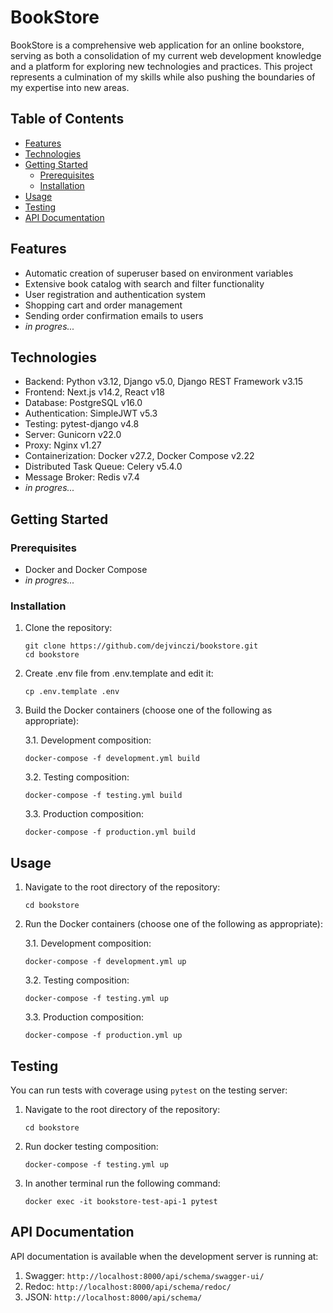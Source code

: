 # BookStore

BookStore is a comprehensive web application for an online bookstore, serving as both a consolidation of my current web development knowledge and a platform for exploring new technologies and practices. This project represents a culmination of my skills while also pushing the boundaries of my expertise into new areas.


## Table of Contents
- [Features](#features)
- [Technologies](#technologies)
- [Getting Started](#getting-started)
  - [Prerequisites](#prerequisites)
  - [Installation](#installation)
- [Usage](#usage)
- [Testing](#testing)
- [API Documentation](#api-documentation)

## Features

- Automatic creation of superuser based on environment variables
- Extensive book catalog with search and filter functionality
- User registration and authentication system
- Shopping cart and order management
- Sending order confirmation emails to users
- *in progres...*

## Technologies

- Backend: Python v3.12, Django v5.0, Django REST Framework v3.15
- Frontend: Next.js v14.2, React v18
- Database: PostgreSQL v16.0
- Authentication: SimpleJWT v5.3
- Testing: pytest-django v4.8
- Server: Gunicorn v22.0
- Proxy: Nginx v1.27
- Containerization: Docker v27.2, Docker Compose v2.22
- Distributed Task Queue: Celery v5.4.0
- Message Broker: Redis v7.4
- *in progres...*

## Getting Started

### Prerequisites

- Docker and Docker Compose
- *in progres...*

### Installation

1. Clone the repository:
   ```
   git clone https://github.com/dejvinczi/bookstore.git
   cd bookstore
   ```
2. Create .env file from .env.template and edit it:
   ```
   cp .env.template .env
   ```

3. Build the Docker containers (choose one of the following as appropriate):
   
   3.1. Development composition:
   ```
   docker-compose -f development.yml build
   ```
   3.2. Testing composition:
   ```
   docker-compose -f testing.yml build
   ```
   3.3. Production composition:
   ```
   docker-compose -f production.yml build
   ```
## Usage

1. Navigate to the root directory of the repository:
   ```
   cd bookstore
   ```

3. Run the Docker containers (choose one of the following as appropriate):
   
   3.1. Development composition:
   ```
   docker-compose -f development.yml up
   ```
   3.2. Testing composition:
   ```
   docker-compose -f testing.yml up
   ```
   3.3. Production composition:
   ```
   docker-compose -f production.yml up
   ```

## Testing

You can run tests with coverage using `pytest` on the testing server:


1. Navigate to the root directory of the repository:
   ```
   cd bookstore
   ```

2. Run docker testing composition:
   ```
   docker-compose -f testing.yml up 
   ```

3. In another terminal run the following command:
   ```
   docker exec -it bookstore-test-api-1 pytest
   ```


## API Documentation

API documentation is available when the development server is running at:
1. Swagger:  `http://localhost:8000/api/schema/swagger-ui/` 
2. Redoc:  `http://localhost:8000/api/schema/redoc/`
3. JSON:  `http://localhost:8000/api/schema/`